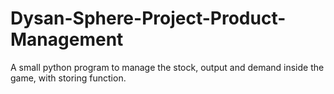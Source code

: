 # Dysan-Sphere-Project-Product-Management
A small python program to manage the stock, output and demand inside the game, with storing function.
